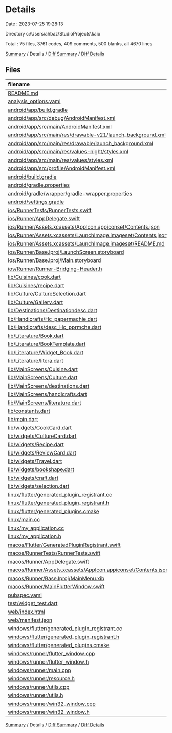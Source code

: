 # Details

Date : 2023-07-25 19:28:13

Directory c:\\Users\\ahbaz\\StudioProjects\\kaio

Total : 75 files,  3761 codes, 409 comments, 500 blanks, all 4670 lines

[Summary](results.md) / Details / [Diff Summary](diff.md) / [Diff Details](diff-details.md)

## Files
| filename | language | code | comment | blank | total |
| :--- | :--- | ---: | ---: | ---: | ---: |
| [README.md](/README.md) | Markdown | 10 | 0 | 7 | 17 |
| [analysis_options.yaml](/analysis_options.yaml) | YAML | 3 | 23 | 4 | 30 |
| [android/app/build.gradle](/android/app/build.gradle) | Gradle | 55 | 5 | 13 | 73 |
| [android/app/src/debug/AndroidManifest.xml](/android/app/src/debug/AndroidManifest.xml) | XML | 3 | 4 | 1 | 8 |
| [android/app/src/main/AndroidManifest.xml](/android/app/src/main/AndroidManifest.xml) | XML | 27 | 6 | 1 | 34 |
| [android/app/src/main/res/drawable-v21/launch_background.xml](/android/app/src/main/res/drawable-v21/launch_background.xml) | XML | 4 | 7 | 2 | 13 |
| [android/app/src/main/res/drawable/launch_background.xml](/android/app/src/main/res/drawable/launch_background.xml) | XML | 4 | 7 | 2 | 13 |
| [android/app/src/main/res/values-night/styles.xml](/android/app/src/main/res/values-night/styles.xml) | XML | 9 | 9 | 1 | 19 |
| [android/app/src/main/res/values/styles.xml](/android/app/src/main/res/values/styles.xml) | XML | 9 | 9 | 1 | 19 |
| [android/app/src/profile/AndroidManifest.xml](/android/app/src/profile/AndroidManifest.xml) | XML | 3 | 4 | 1 | 8 |
| [android/build.gradle](/android/build.gradle) | Gradle | 27 | 0 | 5 | 32 |
| [android/gradle.properties](/android/gradle.properties) | Properties | 3 | 0 | 1 | 4 |
| [android/gradle/wrapper/gradle-wrapper.properties](/android/gradle/wrapper/gradle-wrapper.properties) | Properties | 5 | 0 | 1 | 6 |
| [android/settings.gradle](/android/settings.gradle) | Gradle | 8 | 0 | 4 | 12 |
| [ios/RunnerTests/RunnerTests.swift](/ios/RunnerTests/RunnerTests.swift) | Swift | 7 | 2 | 4 | 13 |
| [ios/Runner/AppDelegate.swift](/ios/Runner/AppDelegate.swift) | Swift | 12 | 0 | 2 | 14 |
| [ios/Runner/Assets.xcassets/AppIcon.appiconset/Contents.json](/ios/Runner/Assets.xcassets/AppIcon.appiconset/Contents.json) | JSON | 122 | 0 | 1 | 123 |
| [ios/Runner/Assets.xcassets/LaunchImage.imageset/Contents.json](/ios/Runner/Assets.xcassets/LaunchImage.imageset/Contents.json) | JSON | 23 | 0 | 1 | 24 |
| [ios/Runner/Assets.xcassets/LaunchImage.imageset/README.md](/ios/Runner/Assets.xcassets/LaunchImage.imageset/README.md) | Markdown | 3 | 0 | 2 | 5 |
| [ios/Runner/Base.lproj/LaunchScreen.storyboard](/ios/Runner/Base.lproj/LaunchScreen.storyboard) | XML | 36 | 1 | 1 | 38 |
| [ios/Runner/Base.lproj/Main.storyboard](/ios/Runner/Base.lproj/Main.storyboard) | XML | 25 | 1 | 1 | 27 |
| [ios/Runner/Runner-Bridging-Header.h](/ios/Runner/Runner-Bridging-Header.h) | C++ | 1 | 0 | 1 | 2 |
| [lib/Cuisines/cook.dart](/lib/Cuisines/cook.dart) | Dart | 46 | 24 | 17 | 87 |
| [lib/Cuisines/recipe.dart](/lib/Cuisines/recipe.dart) | Dart | 110 | 2 | 6 | 118 |
| [lib/Culture/CultureSelection.dart](/lib/Culture/CultureSelection.dart) | Dart | 48 | 36 | 5 | 89 |
| [lib/Culture/Gallery.dart](/lib/Culture/Gallery.dart) | Dart | 49 | 1 | 6 | 56 |
| [lib/Destinations/Destinationdesc.dart](/lib/Destinations/Destinationdesc.dart) | Dart | 113 | 1 | 3 | 117 |
| [lib/Handicrafts/Hc_papermachie.dart](/lib/Handicrafts/Hc_papermachie.dart) | Dart | 91 | 1 | 4 | 96 |
| [lib/Handicrafts/desc_Hc_pprmche.dart](/lib/Handicrafts/desc_Hc_pprmche.dart) | Dart | 18 | 1 | 6 | 25 |
| [lib/Literature/Book.dart](/lib/Literature/Book.dart) | Dart | 167 | 1 | 4 | 172 |
| [lib/Literature/BookTemplate.dart](/lib/Literature/BookTemplate.dart) | Dart | 113 | 1 | 5 | 119 |
| [lib/Literature/Widget_Book.dart](/lib/Literature/Widget_Book.dart) | Dart | 20 | 1 | 6 | 27 |
| [lib/Literature/litera.dart](/lib/Literature/litera.dart) | Dart | 148 | 1 | 14 | 163 |
| [lib/MainScreens/Cuisine.dart](/lib/MainScreens/Cuisine.dart) | Dart | 221 | 2 | 23 | 246 |
| [lib/MainScreens/Culture.dart](/lib/MainScreens/Culture.dart) | Dart | 11 | 4 | 5 | 20 |
| [lib/MainScreens/destinations.dart](/lib/MainScreens/destinations.dart) | Dart | 76 | 2 | 5 | 83 |
| [lib/MainScreens/handicrafts.dart](/lib/MainScreens/handicrafts.dart) | Dart | 201 | 2 | 20 | 223 |
| [lib/MainScreens/literature.dart](/lib/MainScreens/literature.dart) | Dart | 370 | 1 | 21 | 392 |
| [lib/constants.dart](/lib/constants.dart) | Dart | 3 | 0 | 1 | 4 |
| [lib/main.dart](/lib/main.dart) | Dart | 93 | 1 | 6 | 100 |
| [lib/widgets/CookCard.dart](/lib/widgets/CookCard.dart) | Dart | 20 | 2 | 3 | 25 |
| [lib/widgets/CultureCard.dart](/lib/widgets/CultureCard.dart) | Dart | 99 | 14 | 20 | 133 |
| [lib/widgets/Recipe.dart](/lib/widgets/Recipe.dart) | Dart | 53 | 1 | 5 | 59 |
| [lib/widgets/ReviewCard.dart](/lib/widgets/ReviewCard.dart) | Dart | 19 | 2 | 3 | 24 |
| [lib/widgets/Travel.dart](/lib/widgets/Travel.dart) | Dart | 56 | 20 | 7 | 83 |
| [lib/widgets/bookshape.dart](/lib/widgets/bookshape.dart) | Dart | 30 | 1 | 4 | 35 |
| [lib/widgets/craft.dart](/lib/widgets/craft.dart) | Dart | 44 | 1 | 3 | 48 |
| [lib/widgets/selection.dart](/lib/widgets/selection.dart) | Dart | 18 | 1 | 4 | 23 |
| [linux/flutter/generated_plugin_registrant.cc](/linux/flutter/generated_plugin_registrant.cc) | C++ | 7 | 4 | 5 | 16 |
| [linux/flutter/generated_plugin_registrant.h](/linux/flutter/generated_plugin_registrant.h) | C++ | 5 | 5 | 6 | 16 |
| [linux/flutter/generated_plugins.cmake](/linux/flutter/generated_plugins.cmake) | CMake | 19 | 0 | 6 | 25 |
| [linux/main.cc](/linux/main.cc) | C++ | 5 | 0 | 2 | 7 |
| [linux/my_application.cc](/linux/my_application.cc) | C++ | 74 | 11 | 20 | 105 |
| [linux/my_application.h](/linux/my_application.h) | C++ | 7 | 7 | 5 | 19 |
| [macos/Flutter/GeneratedPluginRegistrant.swift](/macos/Flutter/GeneratedPluginRegistrant.swift) | Swift | 6 | 3 | 4 | 13 |
| [macos/RunnerTests/RunnerTests.swift](/macos/RunnerTests/RunnerTests.swift) | Swift | 7 | 2 | 4 | 13 |
| [macos/Runner/AppDelegate.swift](/macos/Runner/AppDelegate.swift) | Swift | 8 | 0 | 2 | 10 |
| [macos/Runner/Assets.xcassets/AppIcon.appiconset/Contents.json](/macos/Runner/Assets.xcassets/AppIcon.appiconset/Contents.json) | JSON | 68 | 0 | 1 | 69 |
| [macos/Runner/Base.lproj/MainMenu.xib](/macos/Runner/Base.lproj/MainMenu.xib) | XML | 343 | 0 | 1 | 344 |
| [macos/Runner/MainFlutterWindow.swift](/macos/Runner/MainFlutterWindow.swift) | Swift | 12 | 0 | 4 | 16 |
| [pubspec.yaml](/pubspec.yaml) | YAML | 20 | 57 | 14 | 91 |
| [test/widget_test.dart](/test/widget_test.dart) | Dart | 14 | 11 | 8 | 33 |
| [web/index.html](/web/index.html) | HTML | 38 | 16 | 6 | 60 |
| [web/manifest.json](/web/manifest.json) | JSON | 35 | 0 | 1 | 36 |
| [windows/flutter/generated_plugin_registrant.cc](/windows/flutter/generated_plugin_registrant.cc) | C++ | 6 | 4 | 5 | 15 |
| [windows/flutter/generated_plugin_registrant.h](/windows/flutter/generated_plugin_registrant.h) | C++ | 5 | 5 | 6 | 16 |
| [windows/flutter/generated_plugins.cmake](/windows/flutter/generated_plugins.cmake) | CMake | 19 | 0 | 6 | 25 |
| [windows/runner/flutter_window.cpp](/windows/runner/flutter_window.cpp) | C++ | 48 | 4 | 15 | 67 |
| [windows/runner/flutter_window.h](/windows/runner/flutter_window.h) | C++ | 20 | 5 | 9 | 34 |
| [windows/runner/main.cpp](/windows/runner/main.cpp) | C++ | 30 | 4 | 10 | 44 |
| [windows/runner/resource.h](/windows/runner/resource.h) | C++ | 9 | 6 | 2 | 17 |
| [windows/runner/utils.cpp](/windows/runner/utils.cpp) | C++ | 54 | 2 | 10 | 66 |
| [windows/runner/utils.h](/windows/runner/utils.h) | C++ | 8 | 6 | 6 | 20 |
| [windows/runner/win32_window.cpp](/windows/runner/win32_window.cpp) | C++ | 210 | 24 | 55 | 289 |
| [windows/runner/win32_window.h](/windows/runner/win32_window.h) | C++ | 48 | 31 | 24 | 103 |

[Summary](results.md) / Details / [Diff Summary](diff.md) / [Diff Details](diff-details.md)